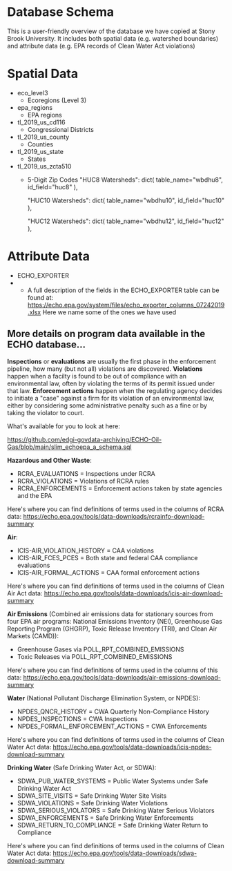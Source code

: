 # Database Schema
This is a user-friendly overview of the database we have copied at Stony Brook University. It includes both spatial data (e.g. watershed boundaries) and attribute data (e.g. EPA records of Clean Water Act violations)

# Spatial Data
* eco_level3
  * Ecoregions (Level 3)
* epa_regions
  * EPA regions
* tl_2019_us_cd116
  * Congressional Districts
* tl_2019_us_county
  * Counties
* tl_2019_us_state
  * States
* tl_2019_us_zcta510 
  * 5-Digit Zip Codes
"HUC8 Watersheds": dict(
        table_name="wbdhu8",
        id_field="huc8"
    ),

    "HUC10 Watersheds": dict(
        table_name="wbdhu10",
        id_field="huc10"
    ),

    "HUC12 Watersheds": dict(
        table_name="wbdhu12",
        id_field="huc12"
    ),

# Attribute Data
- ECHO_EXPORTER 
- - A full description of the fields in the ECHO_EXPORTER table can be found at: https://echo.epa.gov/system/files/echo_exporter_columns_07242019.xlsx Here we name some of the ones we have used
## More details on program data available in the ECHO database...

 **Inspections** or **evaluations** are usually the first phase in the enforcement pipeline, how many (but not all) violations are discovered.  **Violations** happen when a facilty is found to be out of compliance with an environmental law, often by violating the terms of its permit issued under that law.  **Enforcement actions** happen when the regulating agency decides to initiate a "case" against a firm for its violation of an environmental law, either by considering some administrative penalty such as a fine or by taking the violator to court. 

What's available for you to look at here:

https://github.com/edgi-govdata-archiving/ECHO-Oil-Gas/blob/main/slim_echoepa_a_schema.sql

**Hazardous and Other Waste**:
- RCRA_EVALUATIONS = Inspections under RCRA
- RCRA_VIOLATIONS = Violations of RCRA rules
- RCRA_ENFORCEMENTS = Enforcement actions taken by state agencies and the EPA

Here's where you can find definitions of terms used in the columns of RCRA data: 
https://echo.epa.gov/tools/data-downloads/rcrainfo-download-summary 

**Air**:
- ICIS-AIR_VIOLATION_HISTORY = CAA violations
- ICIS-AIR_FCES_PCES = Both state and federal CAA compliance evaluations
- ICIS-AIR_FORMAL_ACTIONS = CAA formal enforcement actions

Here's where you can find definitions of terms used in the columns of Clean Air Act data: 
https://echo.epa.gov/tools/data-downloads/icis-air-download-summary

**Air Emissions** (Combined air emissions data for stationary sources from four EPA air programs: National Emissions Inventory (NEI), Greenhouse Gas Reporting Program (GHGRP), Toxic Release Inventory (TRI), and Clean Air Markets (CAMD)):
- Greenhouse Gases via POLL_RPT_COMBINED_EMISSIONS
- Toxic Releases via POLL_RPT_COMBINED_EMISSIONS

Here's where you can find definitions of terms used in the columns of this data: https://echo.epa.gov/tools/data-downloads/air-emissions-download-summary

**Water** (National Pollutant Discharge Elimination System, or NPDES):
- NPDES_QNCR_HISTORY = CWA Quarterly Non-Compliance History
- NPDES_INSPECTIONS = CWA Inspections
- NPDES_FORMAL_ENFORCEMENT_ACTIONS = CWA Enforcements

Here's where you can find definitions of terms used in the columns of Clean Water Act data: https://echo.epa.gov/tools/data-downloads/icis-npdes-download-summary

**Drinking Water** (Safe Drinking Water Act, or SDWA):
- SDWA_PUB_WATER_SYSTEMS = Public Water Systems under Safe Drinking Water Act
- SDWA_SITE_VISITS = Safe Drinking Water Site Visits
- SDWA_VIOLATIONS = Safe Drinking Water Violations
- SDWA_SERIOUS_VIOLATORS = Safe Drinking Water Serious Violators
- SDWA_ENFORCEMENTS = Safe Drinking Water Enforcements
- SDWA_RETURN_TO_COMPLIANCE = Safe Drinking Water Return to Compliance

Here's where you can find definitions of terms used in the columns of Clean Water Act data: https://echo.epa.gov/tools/data-downloads/sdwa-download-summary

